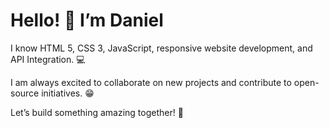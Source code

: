 
# Hello! 👋 I’m Daniel

I know HTML 5, CSS 3, JavaScript, responsive website development, and API Integration. 💻

I am always excited to collaborate on new projects and contribute to open-source initiatives. 😁

Let’s build something amazing together! 🚀
